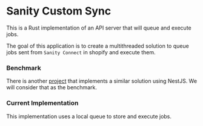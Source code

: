 # Sanity Custom Sync

This is a Rust implementation of an API server that will queue and execute jobs.

The goal of this application is to create a multithreaded solution to queue jobs sent from `Sanity Connect` in shopify and execute them.

### Benchmark

There is another [project](https://github.com/lemon-hive/sanity-custom-sync) that implements a similar solution using NestJS. We will consider that as the benchmark.

### Current Implementation

This implementation uses a local queue to store and execute jobs.

